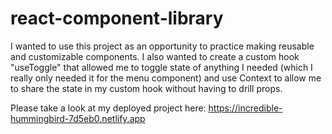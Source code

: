 # react-component-library
 
I wanted to use this project as an opportunity to practice 
making reusable and customizable components. I also wanted to 
create a custom hook "useToggle" that allowed me to toggle state
of anything I needed (which I really only needed it for the menu
component) and use Context to allow me to share the state in my 
custom hook without having to drill props.

Please take a look at my deployed project here: 
https://incredible-hummingbird-7d5eb0.netlify.app